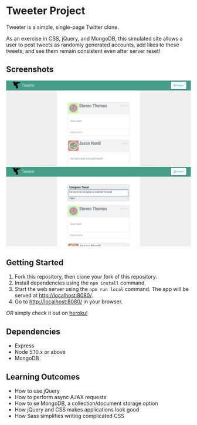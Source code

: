 # Tweeter Project

Tweeter is a simple, single-page Twitter clone.

As an exercise in CSS, jQuery, and MongoDB, this simulated site allows a user to post tweets as randomly generated accounts, add likes to these tweets, and see them remain consistent even after server reset!

## Screenshots
!["Screenshot of Front Page"](https://github.com/louisriehl/tweeter/blob/master/docs/83ac4d9c054fe11c778431a20d6d4fe0.png?raw=true)
!["Screenshot of Tweet Submitter"](https://github.com/louisriehl/tweeter/blob/master/docs/9d6f5e73c5c40e37b12fcb348d1b0665.png?raw=true)

## Getting Started

1. Fork this repository, then clone your fork of this repository.
2. Install dependencies using the `npm install` command.
3. Start the web server using the `npm run local` command. The app will be served at <http://localhost:8080/>.
4. Go to <http://localhost:8080/> in your browser.

*_OR_* simply check it out on [heroku!](https://shielded-thicket-40017.herokuapp.com/)

## Dependencies

- Express
- Node 5.10.x or above
- MongoDB

## Learning Outcomes

- How to use jQuery
- How to perform async AJAX requests
- How to se MongoDB, a collection/document storage option
- How jQuery and CSS makes applications look good
- How Sass simplifies writing complicated CSS